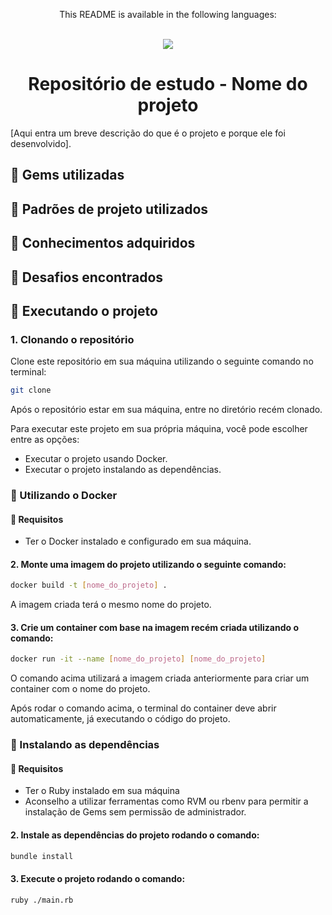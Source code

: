 <div align = "center">
  <p>This README is available in the following languages:</p>
  <br/>
  
  <a href = "#" target="_blank">
    <img src="https://img.shields.io/badge/Language-English-blue"/>
  </a>
</div>

<div align="center">
  
  # Repositório de estudo - Nome do projeto
</div>

[Aqui entra um breve descrição do que é o projeto e porque ele foi desenvolvido].

## :gem: Gems utilizadas

## :page_facing_up: Padrões de projeto utilizados

## :pushpin: Conhecimentos adquiridos

## :triangular_flag_on_post: Desafios encontrados

## :rocket: Executando o projeto 

### 1. Clonando o repositório

Clone este repositório em sua máquina utilizando o seguinte comando no terminal:

```bash
git clone 
```

Após o repositório estar em sua máquina, entre no diretório recém clonado.

Para executar este projeto em sua própria máquina, você pode escolher entre as opções:

* Executar o projeto usando Docker.
* Executar o projeto instalando as dependências.

### :whale2: Utilizando o Docker

#### :construction: Requisitos

* Ter o Docker instalado e configurado em sua máquina.

#### 2. Monte uma imagem do projeto utilizando o seguinte comando:

```bash
docker build -t [nome_do_projeto] .
```

A imagem criada terá o mesmo nome do projeto.

#### 3. Crie um container com base na imagem recém criada utilizando o comando:

```bash
docker run -it --name [nome_do_projeto] [nome_do_projeto]
```

O comando acima utilizará a imagem criada anteriormente para criar um container com o nome do projeto.

Após rodar o comando acima, o terminal do container deve abrir automaticamente, já executando o código do projeto.

### :link: Instalando as dependências

#### :construction: Requisitos

* Ter o Ruby instalado em sua máquina
* Aconselho a utilizar ferramentas como RVM ou rbenv para permitir a instalação de Gems sem permissão de administrador.

#### 2. Instale as dependências do projeto rodando o comando:

```bash
bundle install
```

#### 3. Execute o projeto rodando o comando:

```bash
ruby ./main.rb
```


